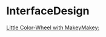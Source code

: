 # InterfaceDesign

[Little Color-Wheel with MakeyMakey:](https://annalotz.github.io/InterfaceDesign/MakeyMakey/Main.html)
